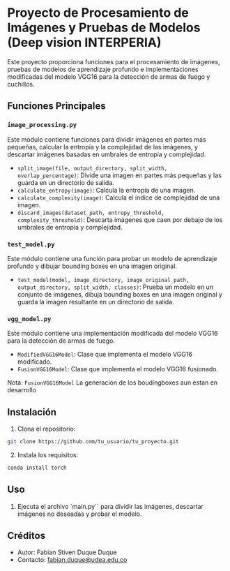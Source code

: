 
# Proyecto de Procesamiento de Imágenes y Pruebas de Modelos (Deep vision INTERPERIA)

Este proyecto proporciona funciones para el procesamiento de imágenes, pruebas de modelos de aprendizaje profundo e implementaciones modificadas del modelo VGG16 para la detección de armas de fuego y cuchillos.

## Funciones Principales

### `image_processing.py`

Este módulo contiene funciones para dividir imágenes en partes más pequeñas, calcular la entropía y la complejidad de las imágenes, y descartar imágenes basadas en umbrales de entropía y complejidad.

- `split_image(file, output_directory, split_width, overlap_percentage)`: Divide una imagen en partes más pequeñas y las guarda en un directorio de salida.
- `calculate_entropy(image)`: Calcula la entropía de una imagen.
- `calculate_complexity(image)`: Calcula el índice de complejidad de una imagen.
- `discard_images(dataset_path, entropy_threshold, complexity_threshold)`: Descarta imágenes que caen por debajo de los umbrales de entropía y complejidad.

### `test_model.py`

Este módulo contiene una función para probar un modelo de aprendizaje profundo y dibujar bounding boxes en una imagen original.

- `test_model(model, image_directory, image_original_path, output_directory, split_width, classes)`: Prueba un modelo en un conjunto de imágenes, dibuja bounding boxes en una imagen original y guarda la imagen resultante en un directorio de salida.

### `vgg_model.py`

Este módulo contiene una implementación modificada del modelo VGG16 para la detección de armas de fuego.

- `ModifiedVGG16Model`: Clase que implementa el modelo VGG16 modificado.
- `FusionVGG16Model`: Clase que implementa el modelo VGG16 fusionado.

Nota: `FusionVGG16Model` La generación de los boudingboxes aun estan en desarrollo
## Instalación

1. Clona el repositorio:

```bash
git clone https://github.com/tu_usuario/tu_proyecto.git
```
2. Instala los requisitos:
```bash
conda install torch
```

## Uso 

1. Ejecuta el archivo `main.py`` para dividir las imágenes, descartar imágenes no deseadas y probar el modelo.


## Créditos 
- Autor: Fabian Stiven Duque Duque
- Contacto: fabian.duque@udea.edu.co
